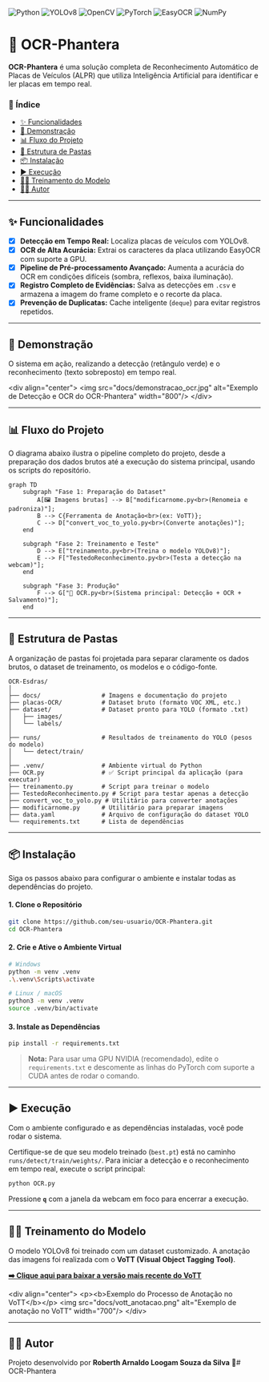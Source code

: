 ![Python](https://img.shields.io/badge/Python-3.10%2B-blue?logo=python&style=for-the-badge)
![YOLOv8](https://img.shields.io/badge/YOLOv8-Ultralytics-0052D4?logo=yolo&style=for-the-badge)
![OpenCV](https://img.shields.io/badge/OpenCV-4.9-blue?logo=opencv&style=for-the-badge)
![PyTorch](https://img.shields.io/badge/PyTorch-2.3-blue?logo=pytorch&style=for-the-badge)
![EasyOCR](https://img.shields.io/badge/EasyOCR-JaidedAI-orange?style=for-the-badge)
![NumPy](https://img.shields.io/badge/NumPy-1.26-blue?logo=numpy&style=for-the-badge)

# 🐆 OCR-Phantera

**OCR-Phantera** é uma solução completa de Reconhecimento Automático de Placas de Veículos (ALPR) que utiliza Inteligência Artificial para identificar e ler placas em tempo real.


### 📜 Índice

  - [✨ Funcionalidades](https://www.google.com/search?q=%23-funcionalidades)
  - [📸 Demonstração](https://www.google.com/search?q=%23-demonstra%C3%A7%C3%A3o)
  - [📊 Fluxo do Projeto](https://www.google.com/search?q=%23-fluxo-do-projeto)
  - [📂 Estrutura de Pastas](https://www.google.com/search?q=%23-estrutura-de-pastas)
  - [📦 Instalação](https://www.google.com/search?q=%23-instala%C3%A7%C3%A3o)
  - [▶️ Execução](https://www.google.com/search?q=%23%EF%B8%8F-execu%C3%A7%C3%A3o)
  - [🏋️‍♀️ Treinamento do Modelo](https://www.google.com/search?q=%23%EF%B8%8F-treinamento-do-modelo)
  - [👨‍💻 Autor](https://www.google.com/search?q=%23-autor)

-----

## ✨ Funcionalidades

  - [x] **Detecção em Tempo Real:** Localiza placas de veículos com YOLOv8.
  - [x] **OCR de Alta Acurácia:** Extrai os caracteres da placa utilizando EasyOCR com suporte a GPU.
  - [x] **Pipeline de Pré-processamento Avançado:** Aumenta a acurácia do OCR em condições difíceis (sombra, reflexos, baixa iluminação).
  - [x] **Registro Completo de Evidências:** Salva as detecções em `.csv` e armazena a imagem do frame completo e o recorte da placa.
  - [x] **Prevenção de Duplicatas:** Cache inteligente (`deque`) para evitar registros repetidos.

-----

## 📸 Demonstração

O sistema em ação, realizando a detecção (retângulo verde) e o reconhecimento (texto sobreposto) em tempo real.

\<div align="center"\>
\<img src="docs/demonstracao\_ocr.jpg" alt="Exemplo de Detecção e OCR do OCR-Phantera" width="800"/\>
\</div\>

-----



## 📊 Fluxo do Projeto

O diagrama abaixo ilustra o pipeline completo do projeto, desde a preparação dos dados brutos até a execução do sistema principal, usando os scripts do repositório.

```mermaid
graph TD
    subgraph "Fase 1: Preparação do Dataset"
        A[🖼️ Imagens brutas] --> B["modificarnome.py<br>(Renomeia e padroniza)"];
        B --> C{Ferramenta de Anotação<br>(ex: VoTT)};
        C --> D["convert_voc_to_yolo.py<br>(Converte anotações)"];
    end

    subgraph "Fase 2: Treinamento e Teste"
        D --> E["treinamento.py<br>(Treina o modelo YOLOv8)"];
        E --> F["TestedoReconhecimento.py<br>(Testa a detecção na webcam)"];
    end

    subgraph "Fase 3: Produção"
        F --> G["🚀 OCR.py<br>(Sistema principal: Detecção + OCR + Salvamento)"];
    end
```

-----

## 📂 Estrutura de Pastas

A organização de pastas foi projetada para separar claramente os dados brutos, o dataset de treinamento, os modelos e o código-fonte.

```
OCR-Esdras/
│
├── docs/                 # Imagens e documentação do projeto
├── placas-OCR/           # Dataset bruto (formato VOC XML, etc.)
├── dataset/              # Dataset pronto para YOLO (formato .txt)
│   ├── images/
│   └── labels/
│
├── runs/                 # Resultados de treinamento do YOLO (pesos do modelo)
│   └── detect/train/
│
├── .venv/                # Ambiente virtual do Python
├── OCR.py                # ✅ Script principal da aplicação (para executar)
├── treinamento.py        # Script para treinar o modelo
├── TestedoReconhecimento.py # Script para testar apenas a detecção
├── convert_voc_to_yolo.py # Utilitário para converter anotações
├── modificarnome.py      # Utilitário para preparar imagens
├── data.yaml             # Arquivo de configuração do dataset YOLO
└── requirements.txt      # Lista de dependências
```

-----

## 📦 Instalação

Siga os passos abaixo para configurar o ambiente e instalar todas as dependências do projeto.

#### 1\. Clone o Repositório

```bash
git clone https://github.com/seu-usuario/OCR-Phantera.git
cd OCR-Phantera
```

#### 2\. Crie e Ative o Ambiente Virtual

```bash
# Windows
python -m venv .venv
.\.venv\Scripts\activate

# Linux / macOS
python3 -m venv .venv
source .venv/bin/activate
```

#### 3\. Instale as Dependências

```bash
pip install -r requirements.txt
```

> **Nota:** Para usar uma GPU NVIDIA (recomendado), edite o `requirements.txt` e descomente as linhas do PyTorch com suporte a CUDA antes de rodar o comando.

-----

## ▶️ Execução

Com o ambiente configurado e as dependências instaladas, você pode rodar o sistema.

Certifique-se de que seu modelo treinado (`best.pt`) está no caminho `runs/detect/train/weights/`. Para iniciar a detecção e o reconhecimento em tempo real, execute o script principal:

```bash
python OCR.py
```

Pressione **`q`** com a janela da webcam em foco para encerrar a execução.

-----

## 🏋️‍♀️ Treinamento do Modelo

O modelo YOLOv8 foi treinado com um dataset customizado. A anotação das imagens foi realizada com o **VoTT (Visual Object Tagging Tool)**.

[**➡️ Clique aqui para baixar a versão mais recente do VoTT**](https://github.com/microsoft/VoTT/releases)

\<div align="center"\>
\<p\>\<b\>Exemplo do Processo de Anotação no VoTT\</b\>\</p\>
\<img src="docs/vott\_anotacao.png" alt="Exemplo de anotação no VoTT" width="700"/\>
\</div\>

-----

## 👨‍💻 Autor

Projeto desenvolvido por **Roberth Arnaldo Loogam Souza da Silva** 🚀#   O C R - P h a n t e r a 
 
 

